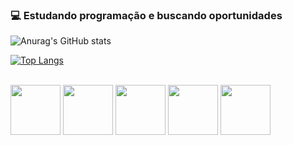 ### 💻 Estudando programação e buscando oportunidades
<div>
  
![Anurag's GitHub stats](https://github-readme-stats.vercel.app/api?username=Spiguerfild&bg_color=10,00F7FF,263078&text_color=ffffff&title_color=ffffff)

[![Top Langs](https://github-readme-stats.vercel.app/api/top-langs/?username=Spiguerfild&layout=compact&bg_color=10,00F7FF,263078&text_color=ffffff&title_color=ffffff)](https://github.com/Spiguerfild/github-readme-stats)
</div>

  <div style="Display: inlineblock"><br>
<img height="80" src="https://cdn.jsdelivr.net/gh/devicons/devicon/icons/java/java-original.svg" />
<img height="80" src="https://cdn.jsdelivr.net/gh/devicons/devicon/icons/javascript/javascript-plain.svg" />
<img height="80" src="https://cdn.jsdelivr.net/gh/devicons/devicon/icons/html5/html5-plain.svg" />
<img height="80" src="https://cdn.jsdelivr.net/gh/devicons/devicon/icons/css3/css3-plain.svg" />
<img height="80" src="https://cdn.jsdelivr.net/gh/devicons/devicon/icons/lua/lua-plain.svg" />
</div>



<div>
</div>
